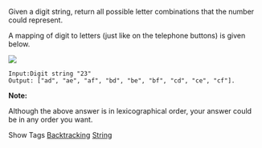 Given a digit string, return all possible letter combinations that the number could represent.

A mapping of digit to letters (just like on the telephone buttons) is given below.

![](http://upload.wikimedia.org/wikipedia/commons/thumb/7/73/Telephone-keypad2.svg/200px-Telephone-keypad2.svg.png)

    Input:Digit string "23"
    Output: ["ad", "ae", "af", "bd", "be", "bf", "cd", "ce", "cf"].

**Note:**  
 Although the above answer is in lexicographical order, your answer could be in any order you want.

Show Tags
 [Backtracking](/tag/backtracking/) [String](/tag/string/)
